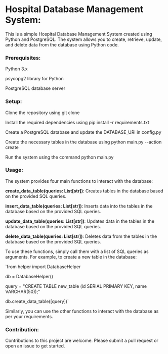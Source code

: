 # Hospital Database Management System:
This is a simple Hospital Database Management System created using Python and PostgreSQL. The system allows you to create, retrieve, update, and delete data from the database using Python code.

### Prerequisites:
Python 3.x


psycopg2 library for Python


PostgreSQL database server

### Setup:
Clone the repository using git clone <repository URL>
  
  
Install the required dependencies using pip install -r requirements.txt
  
  
Create a PostgreSQL database and update the DATABASE_URI in config.py
  
  
Create the necessary tables in the database using python main.py --action create
  
  
Run the system using the command python main.py
  
### Usage:
The system provides four main functions to interact with the database:
  
  
**create_data_table(queries: List[str])**: Creates tables in the database based on the provided SQL queries.
  
  
**insert_data_table(queries: List[str])**: Inserts data into the tables in the database based on the provided SQL queries.
  
  
**update_data_table(queries: List[str])**: Updates data in the tables in the database based on the provided SQL queries.
  
  
**delete_data_table(queries: List[str])**: Deletes data from the tables in the database based on the provided SQL queries.
  
  
To use these functions, simply call them with a list of SQL queries as arguments. For example, to create a new table in the database:
  
`from helper import DatabaseHelper
  
  
db = DatabaseHelper()
  
  
query = "CREATE TABLE new_table (id SERIAL PRIMARY KEY, name VARCHAR(50));"
  
  
db.create_data_table([query])`

  
Similarly, you can use the other functions to interact with the database as per your requirements.
  
### Contribution:
Contributions to this project are welcome. Please submit a pull request or open an issue to get started.
